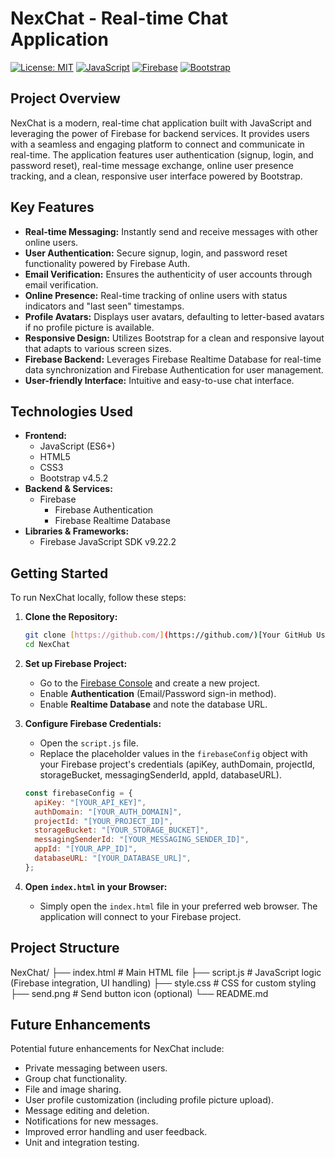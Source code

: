 # NexChat - Real-time Chat Application

[![License: MIT](https://img.shields.io/badge/License-MIT-yellow.svg)](https://opensource.org/licenses/MIT)
[![JavaScript](https://img.shields.io/badge/JavaScript-F7DF1E?style=for-the-badge&logo=javascript&logoColor=black)](https://developer.mozilla.org/en-US/docs/Web/JavaScript)
[![Firebase](https://img.shields.io/badge/Firebase-FFCA28?style=for-the-badge&logo=firebase&logoColor=black)](https://firebase.google.com/)
[![Bootstrap](https://img.shields.io/badge/Bootstrap-7952B3?style=for-the-badge&logo=bootstrap&logoColor=white)](https://getbootstrap.com/)

## Project Overview

NexChat is a modern, real-time chat application built with JavaScript and leveraging the power of Firebase for backend services. It provides users with a seamless and engaging platform to connect and communicate in real-time. The application features user authentication (signup, login, and password reset), real-time message exchange, online user presence tracking, and a clean, responsive user interface powered by Bootstrap.

## Key Features

* **Real-time Messaging:** Instantly send and receive messages with other online users.
* **User Authentication:** Secure signup, login, and password reset functionality powered by Firebase Auth.
* **Email Verification:** Ensures the authenticity of user accounts through email verification.
* **Online Presence:** Real-time tracking of online users with status indicators and "last seen" timestamps.
* **Profile Avatars:** Displays user avatars, defaulting to letter-based avatars if no profile picture is available.
* **Responsive Design:** Utilizes Bootstrap for a clean and responsive layout that adapts to various screen sizes.
* **Firebase Backend:** Leverages Firebase Realtime Database for real-time data synchronization and Firebase Authentication for user management.
* **User-friendly Interface:** Intuitive and easy-to-use chat interface.

## Technologies Used

* **Frontend:**
    * JavaScript (ES6+)
    * HTML5
    * CSS3
    * Bootstrap v4.5.2
* **Backend & Services:**
    * Firebase
        * Firebase Authentication
        * Firebase Realtime Database
* **Libraries & Frameworks:**
    * Firebase JavaScript SDK v9.22.2

## Getting Started

To run NexChat locally, follow these steps:

1.  **Clone the Repository:**
    ```bash
    git clone [https://github.com/](https://github.com/)[Your GitHub Username]/NexChat.git
    cd NexChat
    ```

2.  **Set up Firebase Project:**
    * Go to the [Firebase Console](https://console.firebase.google.com/) and create a new project.
    * Enable **Authentication** (Email/Password sign-in method).
    * Enable **Realtime Database** and note the database URL.

3.  **Configure Firebase Credentials:**
    * Open the `script.js` file.
    * Replace the placeholder values in the `firebaseConfig` object with your Firebase project's credentials (apiKey, authDomain, projectId, storageBucket, messagingSenderId, appId, databaseURL).

    ```javascript
    const firebaseConfig = {
      apiKey: "[YOUR_API_KEY]",
      authDomain: "[YOUR_AUTH_DOMAIN]",
      projectId: "[YOUR_PROJECT_ID]",
      storageBucket: "[YOUR_STORAGE_BUCKET]",
      messagingSenderId: "[YOUR_MESSAGING_SENDER_ID]",
      appId: "[YOUR_APP_ID]",
      databaseURL: "[YOUR_DATABASE_URL]",
    };
    ```

4.  **Open `index.html` in your Browser:**
    * Simply open the `index.html` file in your preferred web browser. The application will connect to your Firebase project.

## Project Structure
NexChat/
├── index.html          # Main HTML file
├── script.js           # JavaScript logic (Firebase integration, UI handling)
├── style.css           # CSS for custom styling
├── send.png            # Send button icon (optional)
└── README.md

## Future Enhancements

Potential future enhancements for NexChat include:

* Private messaging between users.
* Group chat functionality.
* File and image sharing.
* User profile customization (including profile picture upload).
* Message editing and deletion.
* Notifications for new messages.
* Improved error handling and user feedback.
* Unit and integration testing.
